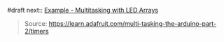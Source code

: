 #draft 
next:: [Example - Multitasking with LED Arrays](Example%20-%20Multitasking%20with%20LED%20Arrays.md)

> Source: https://learn.adafruit.com/multi-tasking-the-arduino-part-2/timers